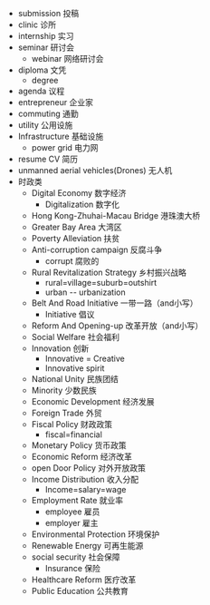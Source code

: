 - submission 投稿
- clinic 诊所
- internship 实习
- seminar 研讨会
  - webinar 网络研讨会
- diploma 文凭
  - degree
- agenda 议程
- entrepreneur 企业家
- commuting 通勤
- utility 公用设施
- Infrastructure 基础设施
  - power grid 电力网
- resume CV 简历
- unmanned aerial vehicles(Drones) 无人机
- 时政类
  - Digital Economy 数字经济
    - Digitalization 数字化
  - Hong Kong-Zhuhai-Macau Bridge 港珠澳大桥
  - Greater Bay Area 大湾区
  - Poverty Alleviation 扶贫
  - Anti-corruption campaign 反腐斗争
    - corrupt 腐败的
  - Rural Revitalization Strategy 乡村振兴战略
    - rural=village=suburb=outshirt
    - urban -- urbanization
  - Belt And Road Initiative 一带一路（and小写）
    - Initiative 倡议
  - Reform And Opening-up 改革开放（and小写）
  - Social Welfare 社会福利
  - Innovation 创新
    - Innovative = Creative
    - Innovative spirit
  - National Unity 民族团结
  - Minority 少数民族
  - Economic Development 经济发展
  - Foreign Trade 外贸
  - Fiscal Policy 财政政策
    - fiscal=financial
  - Monetary Policy 货币政策
  - Economic Reform 经济改革
  - open Door Policy 对外开放政策
  - Income Distribution 收入分配
    - Income=salary=wage
  - Employment Rate 就业率
    - employee 雇员
    - employer 雇主
  - Environmental Protection 环境保护
  - Renewable Energy 可再生能源
  - social security 社会保障
    - Insurance 保险
  - Healthcare Reform 医疗改革
  - Public Education 公共教育
